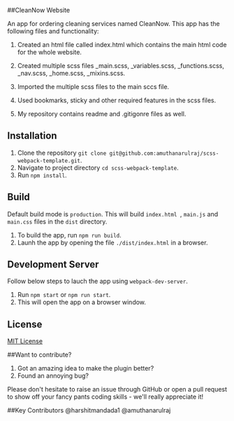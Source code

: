 ##CleanNow Website

An app for ordering cleaning services named CleanNow.
This app has the following files and functionality:
1. Created an html file called index.html which contains the main html code for the whole website.

2. Created multiple scss files _main.scss, _variables.scss, _functions.scss, _nav.scss, _home.scss, _mixins.scss.

3. Imported the multiple scss files to the main sccs file.

4. Used bookmarks, sticky and other required features in the scss files.

5. My repository contains readme and .gitigonre files as well.

## Installation
1. Clone the repository `git clone git@github.com:amuthanarulraj/scss-webpack-template.git`.
2. Navigate to project directory `cd scss-webpack-template`.
3. Run `npm install`.

## Build
Default build mode is `production`. This will build `index.html `, `main.js` and `main.css` files in the `dist` directory.
1. To build the app, run `npm run build`.
2. Launh the app by opening the file `./dist/index.html` in a browser.

## Development Server
Follow below steps to lauch the app using `webpack-dev-server`.
1. Run `npm start` or `npm run start`.
2. This will open the app on a browser window.

## License
[MIT License](https://opensource.org/licenses/MIT)

##Want to contribute?

1. Got an amazing idea to make the plugin better?
2. Found an annoying bug?

Please don't hesitate to raise an issue through GitHub or open a pull request to show off your fancy pants coding skills - we'll really appreciate it!

##Key Contributors
@harshitmandada1
@amuthanarulraj




